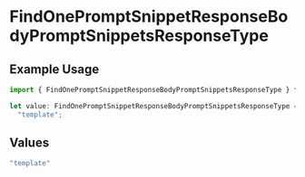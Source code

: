 # FindOnePromptSnippetResponseBodyPromptSnippetsResponseType

## Example Usage

```typescript
import { FindOnePromptSnippetResponseBodyPromptSnippetsResponseType } from "orq-poc-typescript-multi-env-version/models/operations";

let value: FindOnePromptSnippetResponseBodyPromptSnippetsResponseType =
  "template";
```

## Values

```typescript
"template"
```